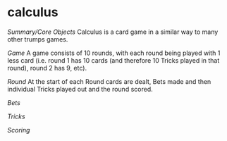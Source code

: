 # calculus
*Summary/Core Objects*
Calculus is a card game in a similar way to many other trumps games. 

*Game*
A game consists of 10 rounds, with each round being played with 1 less card (i.e. round 1 has 10 cards (and therefore 10 Tricks played in that round), round 2 has 9, etc).

*Round*
At the start of each Round cards are dealt, Bets made and then individual Tricks played out and the round scored.

*Bets*

*Tricks*

*Scoring*
